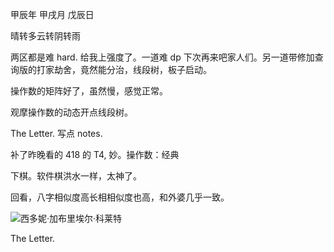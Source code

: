 甲辰年 甲戌月 戊辰日

晴转多云转阴转雨

两区都是难 hard. 给我上强度了。一道难 dp 下次再来吧家人们。另一道带修加查询版的打家劫舍，竟然能分治，线段树，板子启动。

操作数的矩阵好了，虽然慢，感觉正常。

观摩操作数的动态开点线段树。

The Letter. 写点 notes.

补了昨晚看的 418 的 T4, 妙。操作数：经典

下棋。软件棋洪水一样，太神了。

回看，八字相似度高长相相似度也高，和外婆几乎一致。

![西多妮·加布里埃尔·科莱特](https://media.newyorker.com/photos/6372c083f6225a8c64446eb3/master/w_1920,c_limit/LaPointe-Colette-01.jpg)

The Letter.
